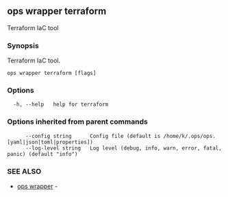 ## ops wrapper terraform

Terraform IaC tool

### Synopsis

Terraform IaC tool.

```
ops wrapper terraform [flags]
```

### Options

```
  -h, --help   help for terraform
```

### Options inherited from parent commands

```
      --config string      Config file (default is /home/k/.ops/ops.[yaml|json|toml|properties])
      --log-level string   Log level (debug, info, warn, error, fatal, panic) (default "info")
```

### SEE ALSO

* [ops wrapper](ops_wrapper.md)	 - 

